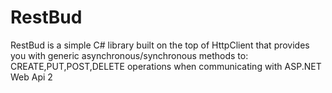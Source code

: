 # RestBud
RestBud is a simple C# library built on the top of HttpClient that provides you with generic asynchronous/synchronous methods to: CREATE,PUT,POST,DELETE operations
when communicating with ASP.NET Web Api 2
